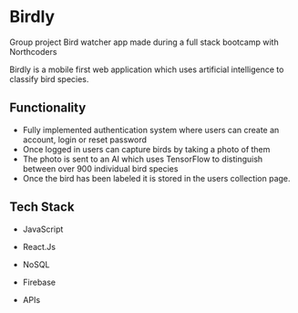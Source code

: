 # Birdly


Group project Bird watcher app made during a full stack bootcamp with Northcoders

Birdly is a mobile first web application which uses artificial intelligence to classify  bird species.


## Functionality

- Fully implemented authentication system where users can create an account, login or reset password
- Once logged in users can capture birds by taking a photo of them
- The photo is sent to an AI which uses TensorFlow to distinguish between over 900 individual bird species
-  Once the bird has been labeled it is stored in the users collection page.

## Tech Stack

- JavaScript

- React.Js
- NoSQL 
- Firebase
- APIs
